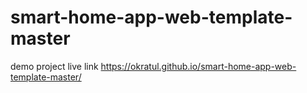 # smart-home-app-web-template-master
demo project
live link 
https://okratul.github.io/smart-home-app-web-template-master/
